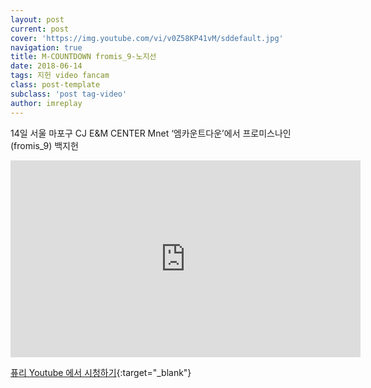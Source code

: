 ```yaml
---
layout: post
current: post
cover: 'https://img.youtube.com/vi/v0Z58KP41vM/sddefault.jpg'
navigation: true
title: M-COUNTDOWN fromis_9-노지선
date: 2018-06-14
tags: 지헌 video fancam
class: post-template
subclass: 'post tag-video'
author: imreplay
---
```


14일 서울 마포구 CJ E&M CENTER  Mnet ‘엠카운트다운’에서 프로미스나인(fromis_9) 백지헌

<iframe width="560" height="315" src="https://www.youtube.com/embed/v0Z58KP41vM?rel=0" frameborder="0" allow="autoplay; encrypted-media" allowfullscreen></iframe>


[퓨리 Youtube 에서 시청하기](https://www.youtube.com/watch?v=v0Z58KP41vM){:target="_blank"}
